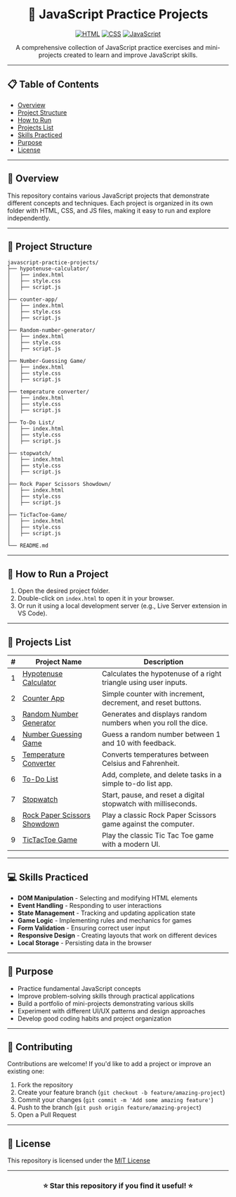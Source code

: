 <div align="center">

# 🚀 JavaScript Practice Projects

[![HTML](https://img.shields.io/badge/HTML5-E34F26?style=for-the-badge&logo=html5&logoColor=white)](https://developer.mozilla.org/en-US/docs/Web/HTML)
[![CSS](https://img.shields.io/badge/CSS3-1572B6?style=for-the-badge&logo=css3&logoColor=white)](https://developer.mozilla.org/en-US/docs/Web/CSS)
[![JavaScript](https://img.shields.io/badge/JavaScript-F7DF1E?style=for-the-badge&logo=javascript&logoColor=black)](https://developer.mozilla.org/en-US/docs/Web/JavaScript)

A comprehensive collection of JavaScript practice exercises and mini-projects created to learn and improve JavaScript skills.

</div>

---

## 📋 Table of Contents

- [Overview](#-overview)
- [Project Structure](#-project-structure)
- [How to Run](#-how-to-run-a-project)
- [Projects List](#-projects-list)
- [Skills Practiced](#-skills-practiced)
- [Purpose](#-purpose)
- [License](#-license)

---

## 📝 Overview

This repository contains various JavaScript projects that demonstrate different concepts and techniques. Each project is organized in its own folder with HTML, CSS, and JS files, making it easy to run and explore independently.

---

## 📂 Project Structure

```
javascript-practice-projects/
├── hypotenuse-calculator/
│   ├── index.html
│   ├── style.css
│   ├── script.js
│
├── counter-app/
│   ├── index.html
│   ├── style.css
│   ├── script.js
│
├── Random-number-generator/
│   ├── index.html
│   ├── style.css
│   ├── script.js
│
├── Number-Guessing Game/
│   ├── index.html
│   ├── style.css
│   ├── script.js
│
├── temperature converter/
│   ├── index.html
│   ├── style.css
│   ├── script.js
│
├── To-Do List/
│   ├── index.html
│   ├── style.css
│   ├── script.js
│
├── stopwatch/
│   ├── index.html
│   ├── style.css
│   ├── script.js
│
├── Rock Paper Scissors Showdown/
│   ├── index.html
│   ├── style.css
│   ├── script.js
│
├── TicTacToe-Game/
│   ├── index.html
│   ├── style.css
│   ├── script.js
│
└── README.md
```

---

## 🚀 How to Run a Project

1. Open the desired project folder.
2. Double-click on `index.html` to open it in your browser.
3. Or run it using a local development server (e.g., Live Server extension in VS Code).

---

## 📌 Projects List

| #   | Project Name                                                                                                                                 | Description                                                                                          |
| --- | -------------------------------------------------------------------------------------------------------------------------------------------- | ---------------------------------------------------------------------------------------------------- |
| 1   | [Hypotenuse Calculator](https://github.com/hemanth-devzone/javascript-practice-projects/tree/main/Hypotenuse%20calculator)                   | Calculates the hypotenuse of a right triangle using user inputs.                                     |
| 2   | [Counter App](https://github.com/hemanth-devzone/javascript-practice-projects/tree/main/counter-app)                                         | Simple counter with increment, decrement, and reset buttons.                                         |
| 3   | [Random Number Generator](https://github.com/hemanth-devzone/javascript-practice-projects/tree/main/Random-number-generator)                 | Generates and displays random numbers when you roll the dice.                                        |
| 4   | [Number Guessing Game](https://github.com/hemanth-devzone/javascript-practice-projects/tree/main/Number-Guessing%20Game)                     | Guess a random number between 1 and 10 with feedback.                                                |
| 5   | [Temperature Converter](https://github.com/hemanth-devzone/javascript-practice-projects/tree/main/temperature%20converter)                   | Converts temperatures between Celsius and Fahrenheit.                                                |
| 6   | [To-Do List](https://github.com/hemanth-devzone/javascript-practice-projects/tree/main/To-Do%20List)                                         | Add, complete, and delete tasks in a simple to-do list app.                                          |
| 7   | [Stopwatch](https://github.com/hemanth-devzone/javascript-practice-projects/tree/main/stopwatch)                                             | Start, pause, and reset a digital stopwatch with milliseconds.                                       |
| 8   | [Rock Paper Scissors Showdown](https://github.com/hemanth-devzone/javascript-practice-projects/tree/main/Rock%20Paper%20Scissors%20Showdown) | Play a classic Rock Paper Scissors game against the computer.                                        |                                    |
| 9   | [TicTacToe Game](https://github.com/hemanth-devzone/javascript-practice-projects/tree/main/TicTacToe-Game)                                   | Play the classic Tic Tac Toe game with a modern UI.                                                  |

---

## 💻 Skills Practiced

- **DOM Manipulation** - Selecting and modifying HTML elements
- **Event Handling** - Responding to user interactions
- **State Management** - Tracking and updating application state
- **Game Logic** - Implementing rules and mechanics for games
- **Form Validation** - Ensuring correct user input
- **Responsive Design** - Creating layouts that work on different devices
- **Local Storage** - Persisting data in the browser

---

## 🎯 Purpose

- Practice fundamental JavaScript concepts
- Improve problem-solving skills through practical applications
- Build a portfolio of mini-projects demonstrating various skills
- Experiment with different UI/UX patterns and design approaches
- Develop good coding habits and project organization

---

## 🤝 Contributing

Contributions are welcome! If you'd like to add a project or improve an existing one:

1. Fork the repository
2. Create your feature branch (`git checkout -b feature/amazing-project`)
3. Commit your changes (`git commit -m 'Add some amazing feature'`)
4. Push to the branch (`git push origin feature/amazing-project`)
5. Open a Pull Request

---

## 📜 License

This repository is licensed under the [MIT License](LICENSE)

---

<div align="center">

### ⭐ Star this repository if you find it useful! ⭐

</div>
